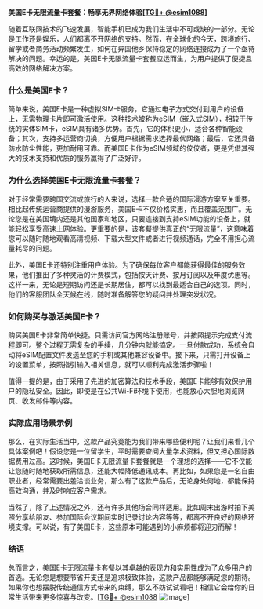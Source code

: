 **美国E卡无限流量卡套餐：畅享无界网络体验[[TG💪+ @esim1088](https://t.me/s/esim1088)]**

随着互联网技术的飞速发展，智能手机已成为我们生活中不可或缺的一部分。无论是工作还是娱乐，人们都离不开网络的支持。然而，在全球化的今天，跨境旅行、留学或者商务活动频繁发生，如何在异国他乡保持稳定的网络连接成为了一个亟待解决的问题。幸运的是，美国E卡无限流量卡套餐应运而生，为用户提供了便捷且高效的网络解决方案。

### 什么是美国E卡？

简单来说，美国E卡是一种虚拟SIM卡服务，它通过电子方式交付到用户的设备上，无需物理卡片即可激活使用。这种技术被称为eSIM（嵌入式SIM），相较于传统的实体SIM卡，eSIM具有诸多优势。首先，它的体积更小，适合各种智能设备；其次，支持多运营商切换，方便用户根据需求选择最优网络；最后，它还具备防水防尘性能，更加耐用可靠。而美国E卡作为eSIM领域的佼佼者，更是凭借其强大的技术支持和优质的服务赢得了广泛好评。

### 为什么选择美国E卡无限流量卡套餐？

对于经常需要跨国交流或旅行的人来说，选择一款合适的国际漫游方案至关重要。相比起传统运营商提供的漫游服务，美国E卡不仅价格实惠，而且覆盖范围广。无论您是在美国境内还是其他国家和地区，只要连接到支持eSIM功能的设备上，就能轻松享受高速上网体验。更重要的是，该套餐提供真正的“无限流量”，这意味着您可以随时随地观看高清视频、下载大型文件或者进行视频通话，完全不用担心流量耗尽的问题。

此外，美国E卡还特别注重用户体验。为了确保每位客户都能获得最佳的服务效果，他们推出了多种灵活的计费模式，包括按天计费、按月订阅以及年度优惠等。这样一来，无论是短期访问还是长期居住，都可以找到最适合自己的选项。同时，他们的客服团队全天候在线，随时准备解答您的疑问并处理突发状况。

### 如何购买与激活美国E卡？

购买美国E卡非常简单快捷。只需访问官方网站注册账号，并按照提示完成支付流程即可。整个过程无需复杂的手续，几分钟内就能搞定。一旦付款成功，系统会自动将eSIM配置文件发送至您的手机或其他兼容设备中。接下来，只需打开设备上的设置菜单，按照指引输入相关信息，就可以顺利完成激活步骤啦！

值得一提的是，由于采用了先进的加密算法和技术手段，美国E卡能够有效保护用户的隐私安全。因此，即使是在公共Wi-Fi环境下使用，也能放心大胆地浏览网页、收发邮件等内容。

### 实际应用场景示例

那么，在实际生活当中，这款产品究竟能为我们带来哪些便利呢？让我们来看几个具体案例吧！假设您是一位留学生，平时需要查阅大量学术资料，但又担心国际数据费用过高。这时候，美国E卡无限流量卡套餐就是一个理想的选择——它不仅能让您随时随地获取所需信息，还能大幅降低通讯成本。再比如，如果您是一名自由职业者，经常需要出差洽谈业务，那么有了这款产品后，无论身处何地，都能保持高效沟通，并及时响应客户需求。

当然了，除了上述情况之外，还有许多其他场合同样适用。比如周末出游时拍下美照分享给朋友、参加国际会议期间实时记录讨论内容等等，都离不开良好的网络环境支撑。可以说，有了美国E卡，这些原本可能遇到的小麻烦都将迎刃而解！

### 结语

总而言之，美国E卡无限流量卡套餐以其卓越的表现力和实用性成为了众多用户的首选。无论您是想要节省开支还是追求极致体验，这款产品都能够满足您的期待。如果你也想摆脱传统通信方式带来的束缚，那么不妨试试看吧！相信它会给你的日常生活带来更多惊喜与改变。[[TG💪+ @esim1088](https://t.me/s/esim1088) ![Image](https://i.postimg.cc/4NQfJmqS/Snipaste-2025-05-13-00-14-12.png)]